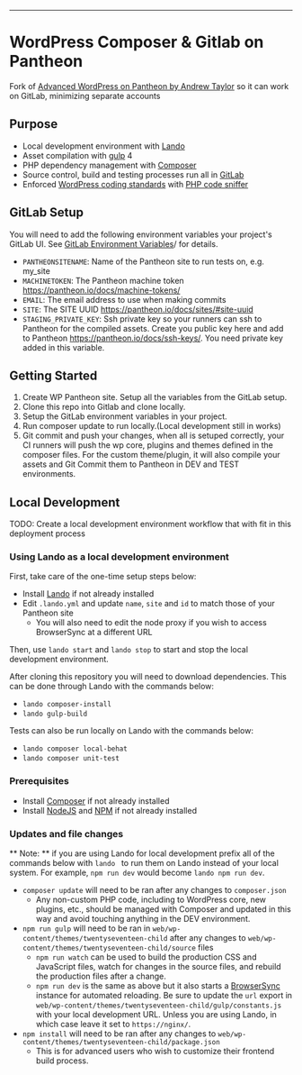 
---
# WordPress Composer & Gitlab on Pantheon

Fork of [Advanced WordPress on Pantheon by Andrew Taylor](https://github.com/ataylorme/Advanced-WordPress-on-Pantheon) so it can work on GitLab, minimizing separate accounts

## Purpose

* Local development environment with [Lando](https://docs.devwithlando.io/)
* Asset compilation with [gulp](https://gulpjs.com/) 4
* PHP dependency management with [Composer](https://getcomposer.org/)
* Source control, build and testing processes run all in [GitLab](https://gitlab.com/)
* Enforced [WordPress coding standards](https://github.com/WordPress-Coding-Standards/WordPress-Coding-Standards) with [PHP code sniffer](https://github.com/squizlabs/PHP_CodeSniffer)

## GitLab Setup
You will need to add the following environment variables your project's GitLab UI. See [GitLab Environment Variables](https://gitlab.com/help/ci/variables/README#variables)/ for details.

* `PANTHEONSITENAME`:  Name of the Pantheon site to run tests on, e.g. my_site
* `MACHINETOKEN`: The Pantheon machine token https://pantheon.io/docs/machine-tokens/
* `EMAIL`:      The email address to use when making commits
* `SITE`: The SITE UUID https://pantheon.io/docs/sites/#site-uuid
* `STAGING_PRIVATE_KEY`: Ssh private key so your runners can ssh to Pantheon for the compiled assets. Create you public key here and add to Pantheon https://pantheon.io/docs/ssh-keys/. You need private key added in this variable.

## Getting Started
1) Create WP Pantheon site. Setup all the variables from the GitLab setup.
2) Clone this repo into Gitlab and clone locally.
3) Setup the GitLab environment variables in your project.
4) Run composer update to run locally.(Local development still in works)
5) Git commit and push your changes, when all is setuped correctly, your CI runners will push the wp core, plugins and themes defined in the composer files. For the custom theme/plugin, it will also compile your assets and Git Commit them to Pantheon in DEV and TEST environments.

## Local Development
TODO: Create a local development environment workflow that with fit in this deployment process

### Using Lando as a local development environment
First, take care of the one-time setup steps below:
* Install [Lando](https://docs.devwithlando.io/) if not already installed
* Edit `.lando.yml` and update `name`, `site` and `id` to match those of your Pantheon site
    - You will also need to edit the node proxy if you wish to access BrowserSync at a different URL

Then, use `lando start` and `lando stop` to start and stop the local development environment.

After cloning this repository you will need to download dependencies. This can be done through Lando with the commands below:
* `lando composer-install`
* `lando gulp-build`

Tests can also be run locally on Lando with the commands below:
* `lando composer local-behat`
* `lando composer unit-test`

### Prerequisites

* Install [Composer](https://getcomposer.org) if not already installed
* Install [NodeJS](https://nodejs.org/en/) and [NPM](https://www.npmjs.com/) if not already installed


### Updates and file changes
** Note: ** if you are using Lando for local development prefix all of the commands below with `lando ` to run them on Lando instead of your local system. For example, `npm run dev` would become `lando npm run dev`.

* `composer update` will need to be ran after any changes to `composer.json`
    - Any non-custom PHP code, including to WordPress core, new plugins, etc., should be managed with Composer and updated in this way and avoid touching anything in the DEV environment.
* `npm run gulp` will need to be ran in `web/wp-content/themes/twentyseventeen-child` after any changes to `web/wp-content/themes/twentyseventeen-child/source` files
    - `npm run watch` can be used to build the production CSS and JavaScript files, watch for changes in the source files, and rebuild the production files after a change.
    - `npm run dev` is the same as above but it also starts a [BrowserSync](https://browsersync.io/) instance for automated reloading. Be sure to update the `url` export in `web/wp-content/themes/twentyseventeen-child/gulp/constants.js` with your local development URL. Unless you are using Lando, in which case leave it set to `https://nginx/`.
* `npm install` will need to be ran after any changes to `web/wp-content/themes/twentyseventeen-child/package.json`
    - This is for advanced users who wish to customize their frontend build process.


